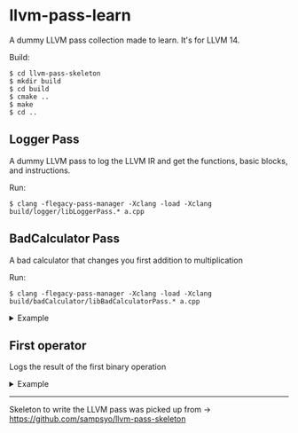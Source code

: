 # llvm-pass-learn

A dummy LLVM pass collection made to learn.
It's for LLVM 14.

Build:

    $ cd llvm-pass-skeleton
    $ mkdir build
    $ cd build
    $ cmake ..
    $ make
    $ cd ..

## Logger Pass

A dummy LLVM pass to log the LLVM IR and get the functions, basic blocks, and instructions.

Run:

    $ clang -flegacy-pass-manager -Xclang -load -Xclang build/logger/libLoggerPass.* a.cpp

## BadCalculator Pass

A bad calculator that changes you first addition to multiplication

Run:

    $ clang -flegacy-pass-manager -Xclang -load -Xclang build/badCalculator/libBadCalculatorPass.* a.cpp

<details>
  <summary>Example</summary>
  
  ```
❯ clang a.cpp
❯ ./a.out
❯ echo $?
6
❯ ./a.out a b c
❯ echo $?
9
❯ clang -flegacy-pass-manager -Xclang -load -Xclang build/badCalculator/libBadCalculatorPass.* a.cpp
HOHOHO Bad calculator
❯ ./a.out
❯ echo $?
5
❯ ./a.out a b c
❯ echo $?
20
  ```
</details>

## First operator

Logs the result of the first binary operation

<details>
  <summary>Example</summary>
  
  ```
❯ cc -c rtlib.c
❯ clang -flegacy-pass-manager -Xclang -load -Xclang build/firstOperator/libFirstOperatorPass.so -c a.cpp
❯ cc rtlib.o a.o -o exe
❯ ./exe
computed: 6
  ```
</details>

---

Skeleton to write the LLVM pass was picked up from -> https://github.com/sampsyo/llvm-pass-skeleton

